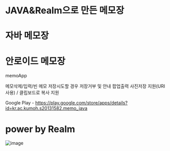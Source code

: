 # JAVA&Realm으로 만든 메모장 
# 자바 메모장
# 안로이드 메모장
memoApp







메모삭제/입력/빈 메모 저장시도할 경우 저장거부 및 안내 팝업출력
사진저장 지원(URI사용) / 클립보드로 복사 지원

Google Play - https://play.google.com/store/apps/details?id=kr.ac.kumoh.s20131582.memo_java


# power by Realm
![image](https://user-images.githubusercontent.com/71119800/132815202-6f98cdfe-2766-46bb-a3af-2f0c088e1713.png)
